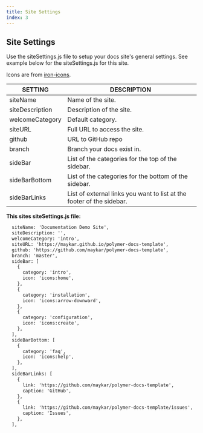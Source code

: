 ```yaml
---
title: Site Settings
index: 3
---
```


## Site Settings

Use the siteSettings.js file to setup your docs site's general settings. See example below for the siteSettings.js for this site.

Icons are from [iron-icons](https://www.webcomponents.org/element/@polymer/iron-icons/demo/demo/index.html).

|SETTING|DESCRIPTION
|-|-|
|siteName|Name of the site.
|siteDescription|Description of the site.
|welcomeCategory|Default category.
|siteURL|Full URL to access the site.
|github|URL to GitHub repo
|branch|Branch your docs exist in.
|sideBar|List of the categories for the top of the sidebar.
|sideBarBottom|List of the categories for the bottom of the sidebar.
|sideBarLinks|List of external links you want to list at the footer of the sidebar.

**This sites siteSettings.js file:**

```txt
  siteName: 'Documentation Demo Site',
  siteDescription: '',
  welcomeCategory: 'intro',
  siteURL: 'https://maykar.github.io/polymer-docs-template',
  github: 'https://github.com/maykar/polymer-docs-template',
  branch: 'master',
  sideBar: [
    {
      category: 'intro',
      icon: 'icons:home',
    },
    {
      category: 'installation',
      icon: 'icons:arrow-downward',
    },
    {
      category: 'configuration',
      icon: 'icons:create',
    },
  ],
  sideBarBottom: [
    {
      category: 'faq',
      icon: 'icons:help',
    },
  ],
  sideBarLinks: [
    {
      link: 'https://github.com/maykar/polymer-docs-template',
      caption: 'GitHub',
    },
    {
      link: 'https://github.com/maykar/polymer-docs-template/issues',
      caption: 'Issues',
    },
  ],

```
